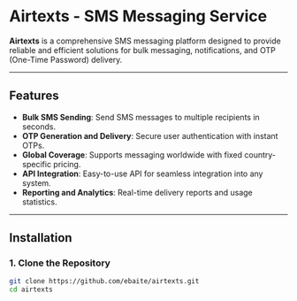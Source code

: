 # Airtexts - SMS Messaging Service

**Airtexts** is a comprehensive SMS messaging platform designed to provide reliable and efficient solutions for bulk messaging, notifications, and OTP (One-Time Password) delivery. 

---

## Features

- **Bulk SMS Sending**: Send SMS messages to multiple recipients in seconds.
- **OTP Generation and Delivery**: Secure user authentication with instant OTPs.
- **Global Coverage**: Supports messaging worldwide with fixed country-specific pricing.
- **API Integration**: Easy-to-use API for seamless integration into any system.
- **Reporting and Analytics**: Real-time delivery reports and usage statistics.

---

## Installation

### 1. Clone the Repository
```bash
git clone https://github.com/ebaite/airtexts.git
cd airtexts

